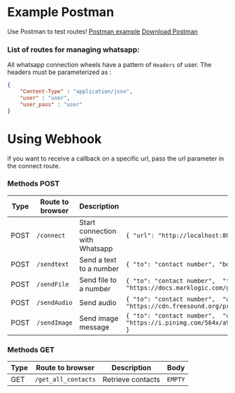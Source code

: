 # Example Postman
Use Postman to test routes!
[Postman example](https://github.com/jonalan7/Hydra-bot/blob/master/Postman/postman_collection.json)
[Download Postman](https://www.postman.com/downloads/)

### List of routes for managing whatsapp: 

All whatsapp connection wheels have a pattern of `Headers` of user.
The headers must be parameterized as :

```json
{
    "Content-Type" : "application/json",
    "user" : "user",
    "user_pass" : "user"
}
```

# Using Webhook

if you want to receive a callback on a specific url, pass the url parameter in the connect route.

### Methods POST

| Type | Route to browser | Description                    | Body                                             |
|------|------------------|--------------------------------|--------------------------------------------------|
| POST | `/connect`       | Start connection with Whatsapp | `{ "url": "http://localhost:8080/webhooktest" }` |
| POST | `/sendtext`      | Send a text to a number        | `{ "to": "contact number", "body": "message"}`   |
| POST | `/sendFile`      | Send file to a number          | `{ "to": "contact number",  "file_path": "https://docs.marklogic.com/guide/node-dev.pdf", "file_name": "node.js" }` |
| POST | `/sendAudio`     | Send audio                     | `{ "to": "contact number",  "url_mp3": "https://cdn.freesound.org/previews/620/620094_4935038-lq.mp3" }` |
| POST | `/sendImage`     | Send image message             | `{ "to": "contact number",  "url_img": "https://i.pinimg.com/564x/a9/b1/18/a9b118761788b1ab260aae2835c468cd.jpg" }` |

### Methods GET

|Type| Route to browser         | Description                                                     | Body                                                         |
|----| ----------------         | ----------------------------------------------------------------|--------------------------------------------------------------|
|GET | `/get_all_contacts`      | Retrieve contacts                                               | `EMPTY`                                                      |